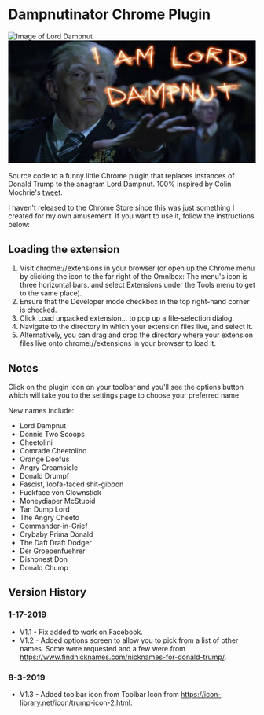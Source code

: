 # Dampnutinator Chrome Plugin

![Image of Lord Dampnut](https://pbs.twimg.com/media/C2wQDGOXcAEYgP5.jpg)
![Image of Lord Dampnut](icon.png)

Source code to a funny little Chrome plugin that replaces instances of Donald Trump to the anagram Lord Dampnut.
100% inspired by Colin Mochrie's [tweet](https://twitter.com/colinmochrie/status/822608605434302464?lang=en).

I haven't released to the Chrome Store since this was just something I created for my own amusement. If you want to use it, 
follow the instructions below:

## Loading the extension

1. Visit chrome://extensions in your browser (or open up the Chrome menu by clicking the icon to the far right of the Omnibox:  The menu's icon is three horizontal bars. and select Extensions under the Tools menu to get to the same place).
2. Ensure that the Developer mode checkbox in the top right-hand corner is checked.
3. Click Load unpacked extension… to pop up a file-selection dialog.
4. Navigate to the directory in which your extension files live, and select it.
5. Alternatively, you can drag and drop the directory where your extension files live onto chrome://extensions in your browser to load it.

## Notes
Click on the plugin icon on your toolbar and you'll see the options button which will take you to the settings page to choose your preferred name. 

New names include:
* Lord Dampnut
* Donnie Two Scoops
* Cheetolini
* Comrade Cheetolino
* Orange Doofus
* Angry Creamsicle
* Donald Drumpf
* Fascist, loofa-faced shit-gibbon
* Fuckface von Clownstick
* Moneydiaper McStupid
* Tan Dump Lord
* The Angry Cheeto
* Commander-in-Grief
* Crybaby Prima Donald
* The Daft Draft Dodger
* Der Groepenfuehrer
* Dishonest Don
* Donald Chump

## Version History
### 1-17-2019
- V1.1 - Fix added to work on Facebook.
- V1.2 - Added options screen to allow you to pick from a list of other names. Some were requested and a few were from https://www.findnicknames.com/nicknames-for-donald-trump/. 

### 8-3-2019
- V1.3 - Added toolbar icon from Toolbar Icon from https://icon-library.net/icon/trump-icon-2.html. 